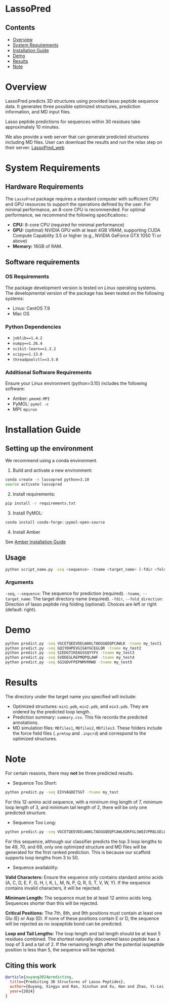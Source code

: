 # LassoPred

## Contents

- [Overview](#overview)
- [System Requirements](#system-requirements)
- [Installation Guide](#installation-guide)
- [Demo](#demo)
- [Results](#results)
- [Note](#results)

# Overview

LassoPred predicts 3D structures using provided lasso peptide sequence data. It generates three possible optimized structures, prediction information, and MD input files.

Lasso peptide predictions for sequences within 30 residues take approximately 10 minutes.

We also provide a web server that can generate predicted structures including MD files. User can download the results and run the relax step on their server. [LassoPred_web](lassopred.accre.vanderbilt.edu)


# System Requirements

## Hardware Requirements
The `LassoPred` package requires a standard computer with sufficient CPU and GPU resources to support the operations defined by the user. For minimal performance, an 8-core CPU is recommended. For optimal performance, we recommend the following specifications::

- **CPU:** 8-core CPU (required for minimal performance)
- **GPU:** (optimal) NVIDIA GPU with at least 4GB VRAM, supporting CUDA Compute Capability 3.5 or higher (e.g., NVIDIA GeForce GTX 1050 Ti or above)
- **Memory:** 16GB of RAM.

## Software requirements

### OS Requirements

The package development version is tested on *Linux* operating systems. The developmental version of the package has been tested on the following systems:

- Linux: CentOS 7.9 
- Mac OS

### Python Dependencies

- `joblib==1.4.2`
- `numpy==1.26.4`
- `scikit-learn==1.3.2`
- `scipy==1.13.0`
- `threadpoolctl==3.5.0`

### Additional Software Requirements

Ensure your Linux environment (python=3.10) includes the following software:
- Amber: `pmemd.MPI`
- PyMOL: `pymol -c`
- MPI: `mpirun`

# Installation Guide

## Setting up the environment

We recommend using a conda environment.

1. Build and activate a new environment:

```bash
conda create -n lassopred python=3.10
source activate lassopred
```

2. Install requirements:

```bash
pip install -r requirements.txt
```

3. Install PyMOL:

```bash
conda install conda-forge::pymol-open-source
```

4. Install Amber 

See [Amber Installation Guide](https://ambermd.org/Installation.php)


## Usage

```bash
python script_name.py -seq <sequence> -tname <target_name> [-fdir <fold_direction>]
```

### Arguments
`-seq`, `--sequence`: The sequence for prediction (required).
`-tname`,` --target_name`: The target directory name (required).
`-fdir`, `--fold_direction`: Direction of lasso peptide ring folding (optional). Choices are left or right (default: right).

# Demo

```bash
python predict.py -seq VGCETQEEVDELWAKLTADGGQEQPCAWLK -tname my_test1
python predict.py -seq GQIYDHPEVGIGAYGCEGLQR -tname my_test2
python predict.py -seq SIEDGTIKEAGSSQYYFV -tname my_test3
python predict.py -seq SVDDEGLREPMQPQLAWF -tname my_test4
python predict.py -seq SGIGDVFPEPNMVRRWD -tname my_test5
```

# Results

The directory under the target name you specified will include:

- Optimized structures: `min1.pdb`, `min2.pdb`, and `min3.pdb`. They are ordered by the predicted loop length.
- Prediction summary: `summary.csv`. This file records the predicted annotations.
- MD simulation files: `MDfiles1`, `MDfiles2`, `MDfiles3`. These folders include the force field files (`.prmtop` and `.inpcrd`) and correspond to the optimized structures.

# Note

For certain reasons, there may **not** be three predicted results.

- Sequence Too Short:

```bash
python predict.py -seq EIVVAGDETSGT -tname my_test
```

For this 12-amino acid sequence, with a minimum ring length of 7, minimum loop length of 3, and minimum tail length of 2, there will be only one predicted structure.

- Sequence Too Long:

```bash
python predict.py -seq VGCETQEEVDELWAKLTADGGQEQPCAWLKDKFGLSWQIVPRQLGELLSDPDPEKSQRVMQAMLQMSKIDIATLQAAYDGV -tname my_test
```

For this sequence, although our classifier predicts the top 3 loop lengths to be 49, 70, and 69, only one optimized structure and MD files will be generated for the first ranked prediction. This is because our scaffold supports loop lengths from 3 to 50.

- Sequence availability: 

**Valid Characters:** Ensure the sequence only contains standard amino acids (A, C, D, E, F, G, H, I, K, L, M, N, P, Q, R, S, T, V, W, Y). If the sequence contains invalid characters, it will be rejected.

**Minimum Length:** The sequence must be at least 12 amino acids long. Sequences shorter than this will be rejected.

**Critical Positions:** The 7th, 8th, and 9th positions must contain at least one Glu (E) or Asp (D). If none of these positions contain E or D, the sequence will be rejected as no isopeptide bond can be predicted.

**Loop and Tail Lengths:** The loop length and tail length should be at least 5 residues combined. The shortest naturally discovered lasso peptide has a loop of 3 and a tail of 2. If the remaining length after the potential isopeptide position is less than 5, the sequence will be rejected.


## Citing this work

```bibtex
@article{ouyang2024predicting,
  title={Predicting 3D Structures of Lasso Peptides},
  author={Ouyang, Xingyu and Ran, Xinchun and Xu, Han and Zhao, Yi-Lei and Link, A James and Yang, Zhongyue},
  year={2024}
}
```
